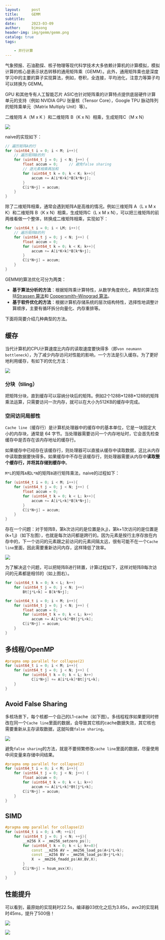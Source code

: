 ```yaml
---
layout:     post
title:      GEMM
subtitle:   
date:       2023-03-09
author:     bjmsong
header-img: img/gemm/gemm.png
catalog: true
tags:

    - 并行计算
---
```


气象预报、石油勘探、核子物理等现代科学技术大多依赖计算机的计算模拟，模拟计算的核心是表示状态转移的通用矩阵乘（GEMM）。此外，通用矩阵乘也是深度学习中的主要的算子实现算法，例如，卷积，全连接，平均池化，注意力等算子均可以转换为 GEMM。

GPU 和其他专有人工智能芯片 ASIC也针对矩阵乘的计算特点提供底层硬件计算单元的支持（例如 NVIDIA GPU 张量核（Tensor Core），Google TPU 脉动阵列的矩阵乘单元（Matrix Multiply Unit）等）。

二维矩阵 A（M x K ）和二维矩阵 B（K x N）相乘，生成矩阵C（M x N）


![](/img/gemm/5.png) 

naive的实现如下：

```c++
// 遍历矩阵A的行
for (uint64_t i = 0; i < M; i++){
    // 遍历矩阵B的列
    for (uint64_t j = 0; j < N; j++) {
        float accum = 0;     // 避免false sharing
        // 逐元素相乘再加和
        for (uint64_t k = 0; k < K; k++){
            accum += A[i*K+k]*B[k*N+j];
    	}
     	C[i*N+j] = accum;
	}
}
```

除了二维矩阵相乘，通常会遇到矩阵A是高维的情况。例如三维矩阵 A（L x M x K）和二维矩阵 B（K x N）相乘，生成矩阵C（L x M x N），可以把三维矩阵的前两维看做一个整体，转换成二维矩阵相乘，实现如下：

```c++
for (uint64_t i = 0; i < LM; i++){
    // 遍历矩阵B的列
    for (uint64_t j = 0; j < N; j++) {
        float accum = 0;
        for (uint64_t k = 0; k < K; k++){
            accum += A[i*K+k]*B[k*N+j];
        }
        C[i*N+j] = accum;
    }
}
```

GEMM的算法优化可分为两类：

- **基于算法分析的方法**：根据矩阵乘计算特性，从数学角度优化，典型的算法包括[Strassen 算法](https://en.wikipedia.org/wiki/Strassen_algorithm)和 [Coppersmith–Winograd 算法](https://en.wikipedia.org/wiki/Coppersmith–Winograd_algorithm)。
- **基于软件优化的方法**：根据计算机存储系统的层次结构特性，选择性地调整计算顺序，主要有循环拆分向量化、内存重排等。

下面将简要介绍几种典型的方法。



## 缓存

当代计算机的CPU计算速度比内存的读取速度要快得多（即`von neumann bottleneck`），为了减少内存访问对性能的影响，一个方法是引入缓存。为了更好地利用缓存，有如下的优化方法：

![](/img/gemm/6.png) 


### 分块（tiling）

把矩阵分块，直到缓存可以容纳分块后的矩阵。例如2个128B\*128B\*128B的矩阵乘法运算，只需要访问一次内存，就可以在大小为512KB的缓存中完成。



### 空间访问局部性

`Cache line`（缓存行）是计算机处理器中的缓存中的基本单位，它是一块固定大小的内存块，通常是 64 字节。当处理器需要访问一个内存地址时，它会首先检查缓存中是否存在该内存地址的缓存行。

如果缓存中已经存在该缓存行，则处理器可以直接从缓存中读取数据，这比从内存中读取数据要快得多。如果缓存中不存在该缓存行，则处理器需要从内存中**读取整个缓存行，并将其存储到缓存中**。

`M*L`的矩阵`A`和`L*N`的矩阵`B`进行矩阵乘法，naive的过程如下：

```c++
for (uint64_t i = 0; i < M; i++){
    for (uint64_t j = 0; j < N; j++) {
        float accum = 0;
        for (uint64_t k = 0; k < L; k++){
            accum += A[i*L+k]*B[k*N+j];
    	}
     	C[i*N+j] = accum;
	}
}
```

存在一个问题：对于矩阵B，第k次访问的是位置是(k,j)，第k+1次访问的是位置是(k+1,j)（如下左图），也就是每次访问都是跨行的。因为元素是按行主序存放在内存中的，下一个访问的元素跟之前访问的元素间隔太远，很有可能不在一个`Cache line`里面，因此需要重新访问内存，这样降低了效率。


![](/img/gemm/1.png) 


为了解决这个问题，可以把矩阵B进行转置，计算过程如下，这样对矩阵B每次访问的元素都是相邻的（如上图右）。

```c++
for (uint64_t k = 0; k < L; k++)
    for (uint64_t j = 0; j < N; j++)
        Bt[j*L+k] = B[k*N+j];

for (uint64_t i = 0; i < M; i++){
    for (uint64_t j = 0; j < N; j++) {
        float accum = 0;
        for (uint64_t k = 0; k < L; k++)
            accum += A[i*L+k]*Bt[j*L+k];
        C[i*N+j] = accum;
    }
}
```



## 多线程/OpenMP

```c++
#pragma omp parallel for collapse(2)
for (uint64_t i = 0; i < M; i++){
    for (uint64_t j = 0; j < N; j++) {
        for (uint64_t k = 0; k < L; k++)
            C[i*N+j] += A[i*L+k]*Bt[j*L+k];
    }
}
```



## Avoid False Sharing

多核场景下，每个核都一个自己的L1-cache（如下图）。多线程程序如果要同时修改在同一个`Cache line`里面的数据，会导致其它核的cache数据失效，其它核也需要重新从主存读取数据，这就叫做`false sharing`。


![](/img/gemm/2.png) 


避免`false sharing`的方法，就是不要频繁修改`cache line`里面的数据，尽量使用中间变量来存储中间结果。

```c++
#pragma omp parallel for collapse(2)
for (uint64_t i = 0; i < M; i++){
    for (uint64_t j = 0; j < N; j++) {
        float accum = 0;
        for (uint64_t k = 0; k < L; k++)
            accum += A[i*L+k]*Bt[j*L+k];
        C[i*N+j] = accum;
    }
}
```



## SIMD

```c++
#pragma omp parallel for collapse(2)
for (uint64_t i = 0; i <M; ++i){
    for (uint64_t j = 0; j < N; ++j){
        __m256 X = _mm256_setzero_ps();
        for (uint64_t k = 0; k < L; k+=8){
            const __m256 AV = _mm256_load_ps(A+i*L+k);
            const __m256 BV = _mm256_load_ps(B+j*L+k);
            X  = _mm256_fmadd_ps(AV,BV,X);
        }
        C[i*N+j] = hsum_avx(X);
    }
}
```



## 性能提升

可以看到，最原始的实现耗时22.5s，编译器03优化之后为3.85s，avx2的实现耗时45ms，提升了500倍！


![](/img/gemm/3.png) 



![](/img/gemm/4.png) 



